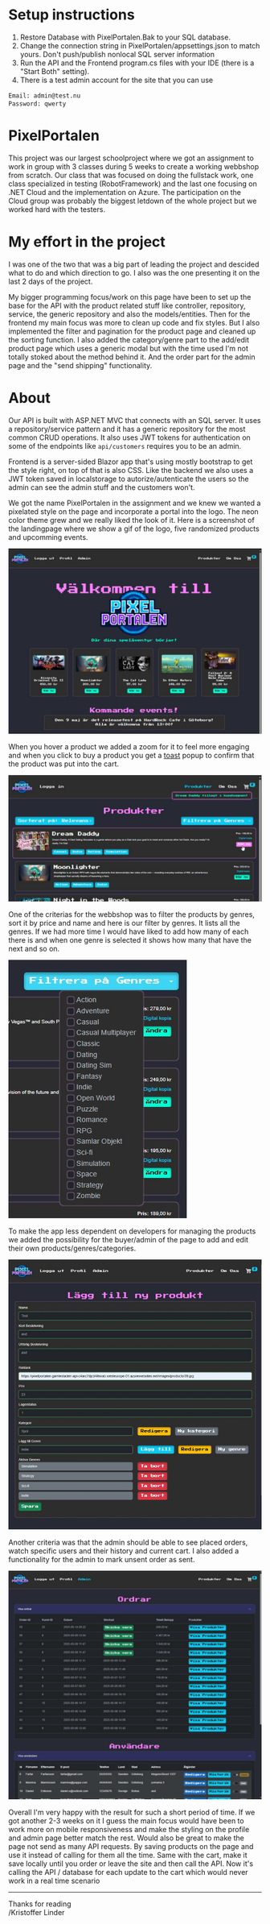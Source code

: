 # Setup instructions

1. Restore Database with PixelPortalen.Bak to your SQL database.
2. Change the connection string in PixelPortalen/appsettings.json to match yours. Don't push/publish nonlocal SQL server information
3. Run the API and the Frontend program.cs files with your IDE (there is a "Start Both" setting).
4. There is a test admin account for the site that you can use

```
Email: admin@test.nu
Password: qwerty
```

# PixelPortalen

This project was our largest schoolproject where we got an assignment to work in group with 3 classes during 5 weeks to create a working webbshop from scratch. Our class that was focused on doing the fullstack work, one class specialized in testing (RobotFramework) and the last one focusing on .NET Cloud and the implementation on Azure. The participation on the Cloud group was probably the biggest letdown of the whole project but we worked hard with the testers.

# My effort in the project

I was one of the two that was a big part of leading the project and descided what to do and which direction to go. I also was the one presenting it on the last 2 days of the project.

My bigger programming focus/work on this page have been to set up the base for the API with the product related stuff like controller, repository, service, the generic repository and also the models/entities. Then for the frontend my main focus was more to clean up code and fix styles. But I also implemented the filter and pagination for the product page and cleaned up the sorting function. I also added the category/genre part to the add/edit product page which uses a generic modal but with the time used I'm not totally stoked about the method behind it. And the order part for the admin page and the "send shipping" functionality.

# About

Our API is built with ASP.NET MVC that connects with an SQL server. It uses a repository/service pattern and it has a generic repository for the most common CRUD operations. It also uses JWT tokens for authentication on some of the endpoints like `api/customers` requires you to be an admin.

Frontend is a server-sided Blazor app that's using mostly bootstrap to get the style right, on top of that is also CSS. Like the backend we also uses a JWT token saved in localstorage to autorize/autenticate the users so the admin can see the admin stuff and the customers won't.

We got the name PixelPortalen in the assignment and we knew we wanted a pixelated style on the page and incorporate a portal into the logo. The neon color theme grew and we really liked the look of it.
Here is a screenshot of the landingpage where we show a gif of the logo, five randomized products and upcomming events.

![Homepage](Presentation/HomePage.jpg)

When you hover a product we added a zoom for it to feel more engaging and when you click to buy a product you get a [toast](https://getbootstrap.com/docs/5.3/components/toasts/) popup to confirm that the product was put into the cart.

![ProductPage](Presentation/ProductPage.jpg)

One of the criterias for the webbshop was to filter the products by genres, sort it by price and name and here is our filter by genres. It lists all the genres. If we had more time I would have liked to add how many of each there is and when one genre is selected it shows how many that have the next and so on.

![Filter](Presentation/FilterProduct.jpg)

To make the app less dependent on developers for managing the products we added the possibility for the buyer/admin of the page to add and edit their own products/genres/categories.

![AddEditProducts](Presentation/AddEditProduct.jpg)

Another criteria was that the admin should be able to see placed orders, watch specific users and their history and current cart. I also added a functionality for the admin to mark unsent order as sent.

![Admin](Presentation/AdminPage.jpg)

Overall I'm very happy with the result for such a short period of time.
If we got another 2-3 weeks on it I guess the main focus would have been to work more on mobile responsiveness and make the styling on the profile and admin page better match the rest. Would also be great to make the page not send as many API requests. By saving products on the page and use it instead of calling for them all the time. Same with the cart, make it save locally until you order or leave the site and then call the API. Now it's calling the API / database for each update to the cart which would never work in a real time scenario

---
Thanks for reading</br>
/Kristoffer Linder